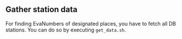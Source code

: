 ## Gather station data
For finding EvaNumbers of designated places, you have to fetch all DB stations. You can do so by executing `get_data.sh`.